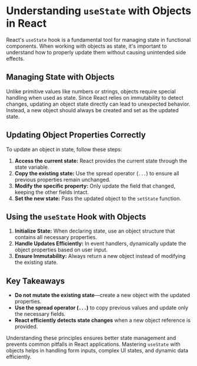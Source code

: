 # Understanding `useState` with Objects in React

React's `useState` hook is a fundamental tool for managing state in functional components. When working with objects as state, it's important to understand how to properly update them without causing unintended side effects.

## Managing State with Objects
Unlike primitive values like numbers or strings, objects require special handling when used as state. Since React relies on immutability to detect changes, updating an object state directly can lead to unexpected behavior. Instead, a new object should always be created and set as the updated state.

## Updating Object Properties Correctly
To update an object in state, follow these steps:
1. **Access the current state:** React provides the current state through the state variable.
2. **Copy the existing state:** Use the spread operator (`...`) to ensure all previous properties remain unchanged.
3. **Modify the specific property:** Only update the field that changed, keeping the other fields intact.
4. **Set the new state:** Pass the updated object to the `setState` function.

## Using the `useState` Hook with Objects
1. **Initialize State:** When declaring state, use an object structure that contains all necessary properties.
2. **Handle Updates Efficiently:** In event handlers, dynamically update the object properties based on user input.
3. **Ensure Immutability:** Always return a new object instead of modifying the existing state.

## Key Takeaways
- **Do not mutate the existing state**—create a new object with the updated properties.
- **Use the spread operator (`...`)** to copy previous values and update only the necessary fields.
- **React efficiently detects state changes** when a new object reference is provided.

Understanding these principles ensures better state management and prevents common pitfalls in React applications. Mastering `useState` with objects helps in handling form inputs, complex UI states, and dynamic data efficiently.


